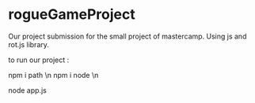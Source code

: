 # rogueGameProject
Our project submission for the small project of mastercamp. Using js and rot.js library.

to run our project : 


npm i path \n
npm i node \n

node app.js
